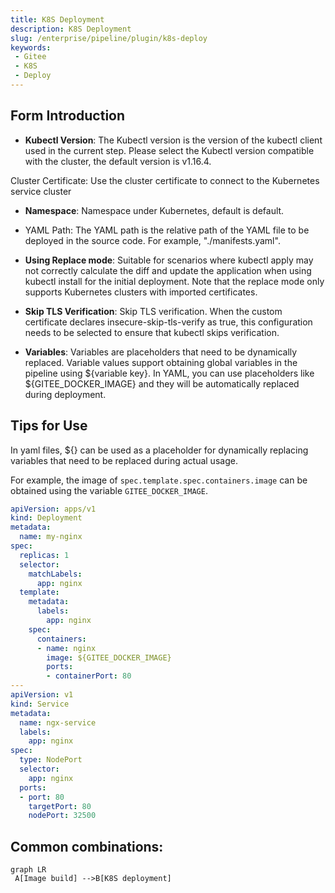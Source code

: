 ```yaml
---
title: K8S Deployment
description: K8S Deployment
slug: /enterprise/pipeline/plugin/k8s-deploy
keywords:
 - Gitee
 - K8S
 - Deploy
---
```


## Form Introduction

- **Kubectl Version**: The Kubectl version is the version of the kubectl client used in the current step. Please select the Kubectl version compatible with the cluster, the default version is v1.16.4.

Cluster Certificate: Use the cluster certificate to connect to the Kubernetes service cluster

- **Namespace**: Namespace under Kubernetes, default is default.
  
- YAML Path: The YAML path is the relative path of the YAML file to be deployed in the source code. For example, "./manifests.yaml".

- **Using Replace mode**: Suitable for scenarios where kubectl apply may not correctly calculate the diff and update the application when using kubectl install for the initial deployment. Note that the replace mode only supports Kubernetes clusters with imported certificates.

- **Skip TLS Verification**: Skip TLS verification. When the custom certificate declares insecure-skip-tls-verify as true, this configuration needs to be selected to ensure that kubectl skips verification.

- **Variables**: Variables are placeholders that need to be dynamically replaced. Variable values support obtaining global variables in the pipeline using ${variable key}. In YAML, you can use placeholders like ${GITEE_DOCKER_IMAGE} and they will be automatically replaced during deployment.

## Tips for Use

In yaml files, ${} can be used as a placeholder for dynamically replacing variables that need to be replaced during actual usage.

For example, the image of `spec.template.spec.containers.image` can be obtained using the variable `GITEE_DOCKER_IMAGE`.

```yaml
apiVersion: apps/v1
kind: Deployment
metadata:
  name: my-nginx
spec:
  replicas: 1
  selector:
    matchLabels:
      app: nginx
  template:
    metadata:
      labels:
        app: nginx
    spec:
      containers:
      - name: nginx
        image: ${GITEE_DOCKER_IMAGE}
        ports:
        - containerPort: 80
---
apiVersion: v1
kind: Service
metadata:
  name: ngx-service
  labels:
    app: nginx
spec:
  type: NodePort
  selector:
    app: nginx
  ports:
  - port: 80
    targetPort: 80
    nodePort: 32500
```

## Common combinations:

```mermaid
graph LR
 A[Image build] -->B[K8S deployment]
```